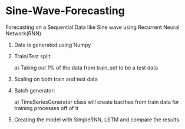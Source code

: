 # Sine-Wave-Forecasting
Forecasting on a Sequential Data like Sine wave using Recurrent Neural Network(RNN)

1) Data is generated using Numpy 

2) Train/Test split:

    a) Taking out 1% of the data from train_set to be a test data
    
3) Scaling on both train and test data

4) Batch generator:

    a) TimeSeriesGenerator class will create bacthes from train data for training processes off of it
    
    
5) Creating the model with SimpleRNN, LSTM and compare the results   

